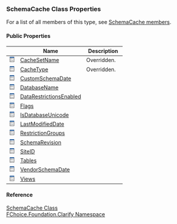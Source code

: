 ﻿### SchemaCache Class Properties

For a list of all members of this type, see [SchemaCache members](fcSDK~FChoice.Foundation.Clarify.SchemaCache_members.md).

#### Public Properties

|   | Name | Description |
| --- | --- | --- |
| ![Public Property](dotnetimages/publicProperty.png) | [CacheSetName](fcSDK~FChoice.Foundation.Clarify.SchemaCache~CacheSetName.md) | Overridden.    |
| ![Public Property](dotnetimages/publicProperty.png) | [CacheType](fcSDK~FChoice.Foundation.Clarify.SchemaCache~CacheType.md) | Overridden.    |
| ![Public Property](dotnetimages/publicProperty.png) | [CustomSchemaDate](fcSDK~FChoice.Foundation.Clarify.SchemaCache~CustomSchemaDate.md) |   |
| ![Public Property](dotnetimages/publicProperty.png) | [DatabaseName](fcSDK~FChoice.Foundation.Clarify.SchemaCache~DatabaseName.md) |   |
| ![Public Property](dotnetimages/publicProperty.png) | [DataRestrictionsEnabled](fcSDK~FChoice.Foundation.Clarify.SchemaCache~DataRestrictionsEnabled.md) |   |
| ![Public Property](dotnetimages/publicProperty.png) | [Flags](fcSDK~FChoice.Foundation.Clarify.SchemaCache~Flags.md) |   |
| ![Public Property](dotnetimages/publicProperty.png) | [IsDatabaseUnicode](fcSDK~FChoice.Foundation.Clarify.SchemaCache~IsDatabaseUnicode.md) |   |
| ![Public Property](dotnetimages/publicProperty.png) | [LastModifiedDate](fcSDK~FChoice.Foundation.Clarify.SchemaCache~LastModifiedDate.md) |   |
| ![Public Property](dotnetimages/publicProperty.png) | [RestrictionGroups](fcSDK~FChoice.Foundation.Clarify.SchemaCache~RestrictionGroups.md) |   |
| ![Public Property](dotnetimages/publicProperty.png) | [SchemaRevision](fcSDK~FChoice.Foundation.Clarify.SchemaCache~SchemaRevision.md) |   |
| ![Public Property](dotnetimages/publicProperty.png) | [SiteID](fcSDK~FChoice.Foundation.Clarify.SchemaCache~SiteID.md) |   |
| ![Public Property](dotnetimages/publicProperty.png) | [Tables](fcSDK~FChoice.Foundation.Clarify.SchemaCache~Tables.md) |   |
| ![Public Property](dotnetimages/publicProperty.png) | [VendorSchemaDate](fcSDK~FChoice.Foundation.Clarify.SchemaCache~VendorSchemaDate.md) |   |
| ![Public Property](dotnetimages/publicProperty.png) | [Views](fcSDK~FChoice.Foundation.Clarify.SchemaCache~Views.md) |   |





#### Reference

[SchemaCache Class](fcSDK~FChoice.Foundation.Clarify.SchemaCache.md)  
[FChoice.Foundation.Clarify Namespace](fcSDK~FChoice.Foundation.Clarify_namespace.md)
